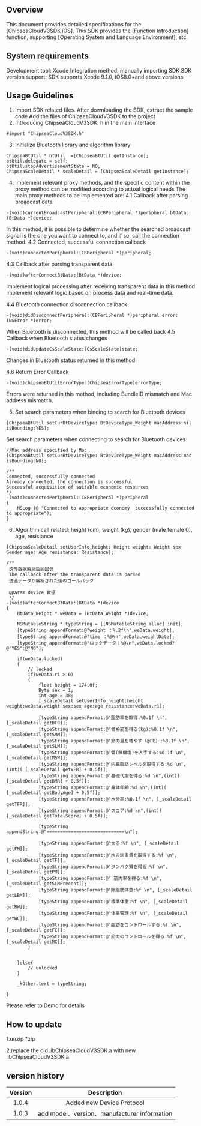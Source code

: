 ## Overview
This document provides detailed specifications for the [ChipseaCloudV3SDK iOS]. This SDK provides the [Function Introduction] function, supporting [Operating System and Language Environment], etc.

## System requirements
Development tool: Xcode
Integration method: manually importing SDK
SDK version support: SDK supports Xcode 9.1.0, iOS8.0+and above versions

## Usage Guidelines
1. Import SDK related files.
After downloading the SDK, extract the sample code
Add the files of ChipseaCloudV3SDK to the project
2. Introducing ChipseaCloudV3SDK. h in the main interface

```
#import "ChipseaCloudV3SDK.h"
```
3. Initialize Bluetooth library and algorithm library


```
ChipseaBtUtil * btUtil  =[ChipseaBtUtil getInstance];
btUtil.delegate = self;
btUtil.stopAdvertisementState = NO;
ChipseaScaleDetail * scaleDetail = [ChipseaScaleDetail getInstance];
```

4. Implement relevant proxy methods, and the specific content within the proxy method can be modified according to actual logical needs
The main proxy methods to be implemented are:
4.1 Callback after parsing broadcast data


```
-(void)currentBroadcastPeripheral:(CBPeripheral *)peripheral btData:(BtData *)device;
```

In this method, it is possible to determine whether the searched broadcast signal is the one you want to connect to, and if so, call the connection method.
4.2 Connected, successful connection callback

```
-(void)connectedPeripheral:(CBPeripheral *)peripheral;
```
4.3 Callback after parsing transparent data

```
-(void)afterConnectBtData:(BtData *)device;
```
Implement logical processing after receiving transparent data in this method
Implement relevant logic based on process data and real-time data.


4.4 Bluetooth connection disconnection callback

```
-(void)didDisconnectPeripheral:(CBPeripheral *)peripheral error:(NSError *)error;
```
When Bluetooth is disconnected, this method will be called back
4.5 Callback when Bluetooth status changes

```
-(void)didUpdateCsScaleState:(CsScaleState)state;
```
Changes in Bluetooth status returned in this method


4.6 Return Error Callback

```
-(void)chipseaBtUtilErrorType:(ChipseaErrorType)errorType;
```
Errors were returned in this method, including BundleID mismatch and Mac address mismatch.


5. Set search parameters when binding to search for Bluetooth devices


```
[ChipseaBtUtil setCurBtDeviceType: BtDeviceType_Weight macAddress:nil isBounding:YES];
```
Set search parameters when connecting to search for Bluetooth devices

```
//Mac address specified by Mac
[ChipseaBtUtil setCurBtDeviceType: BtDeviceType_Weight macAddress:mac isBounding:NO];

/**
Connected, successfully connected
Already connected, the connection is successful
Successful acquisition of suitable economic resources
*/
-(void)connectedPeripheral:(CBPeripheral *)peripheral
{
    NSLog (@ "Connected to appropriate economy, successfully connected to appropriate");
}
```
6. Algorithm call related: height (cm), weight (kg), gender (male female 0), age, resistance

```
[ChipseaScaleDetail setUserInfo_height: Height weight: Weight sex: Gender age: Age resistance: Resistance];

```
```
/**
 透传数据解析后的回调
 The callback after the transparent data is parsed
 透過データが解析された後のコールバック
 
 @param device 数据
 */
-(void)afterConnectBtData:(BtData *)device
{
    BtData_Weight * weData = (BtData_Weight *)device;
    
    NSMutableString * typeString = [[NSMutableString alloc] init];
    [typeString appendFormat:@"weight ：%.2f\n",weData.weight];
    [typeString appendFormat:@"time ：%@\n",weData.weightDate];
    [typeString appendFormat:@"ロックデータ：%@\n",weData.locked?@"YES":@"NO"];
    
    if(weData.locked)
    {
        // locked
        if(weData.r1 > 0)
        {
            float height = 174.0f;
            Byte sex = 1;
            int age = 38;
            [_scaleDetail setUserInfo_height:height weight:weData.weight sex:sex age:age resistance:weData.r1];

            [typeString appendFormat:@"脂肪率を取得:%0.1f \n", [_scaleDetail getBFR]];
            [typeString appendFormat:@"骨格筋を得る(kg):%0.1f \n", [_scaleDetail getSMM]];
            [typeString appendFormat:@"筋肉量を増やす（水で）:%0.1f \n", [_scaleDetail getSLM]];
            [typeString appendFormat:@"骨(無機塩)を入手する:%0.1f \n", [_scaleDetail getMSW]];
            [typeString appendFormat:@"内臓脂肪レベルを取得する:%d \n",(int)( [_scaleDetail getVFR] + 0.5f)];
            [typeString appendFormat:@"基礎代謝を得る:%d \n",(int)( [_scaleDetail getBMR] + 0.5f)];
            [typeString appendFormat:@"身体年齢:%d \n",(int)( [_scaleDetail getBodyAge] + 0.5f)];
            [typeString appendFormat:@"水分率:%0.1f \n", [_scaleDetail getTFR]];
            [typeString appendFormat:@"スコア:%d \n",(int)( [_scaleDetail getTotalScore] + 0.5f)];
            
            [typeString appendString:@"=============================\n"];
            
            [typeString appendFormat:@"太る:%f \n", [_scaleDetail getFM]];
            [typeString appendFormat:@"水の総重量を取得する:%f \n", [_scaleDetail getTF]];
            [typeString appendFormat:@"タンパク質を得る:%f \n", [_scaleDetail getPM]];
            [typeString appendFormat:@" 筋肉率を得る:%f \n", [_scaleDetail getSLMPrecent]];
            [typeString appendFormat:@"除脂肪体重:%f \n", [_scaleDetail getLBM]];
            [typeString appendFormat:@"標準体重:%f \n", [_scaleDetail getBW]];
            [typeString appendFormat:@"体重管理:%f \n", [_scaleDetail getWC]];
            [typeString appendFormat:@"脂肪をコントロールする:%f \n", [_scaleDetail getFC]];
            [typeString appendFormat:@"筋肉のコントロールを得る:%f \n", [_scaleDetail getMC]];
        }
        
        
    }else{
        // unlocked
    }
    
    _kOther.text = typeString;
    
}
```
Please refer to Demo for details

## How to update
1.unzip *zip

2.replace the old libChipseaCloudV3SDK.a with new libChipseaCloudV3SDK.a


## version history
| Version |                         Description                          |
| :-----: | :----------------------------------------------------------: |
|  1.0.4  | Added new Device Protocol |
| 1.0.3 | add model、version、manufacturer information|


